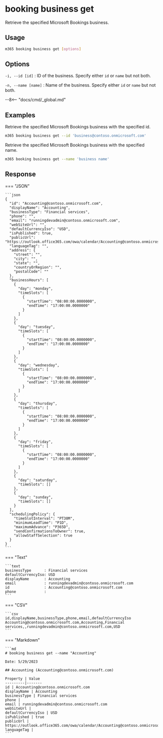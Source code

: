 # booking business get

Retrieve the specified Microsoft Bookings business.

## Usage

```sh
m365 booking business get [options]
```

## Options

`-i, --id [id]`
: ID of the business. Specify either `id` or `name` but not both.

`-n, --name [name]`
: Name of the business. Specify either `id` or `name` but not both.

--8<-- "docs/cmd/_global.md"

## Examples

Retrieve the specified Microsoft Bookings business with the specified id.

```sh
m365 booking business get --id 'business@contoso.onmicrosoft.com'
```

Retrieve the specified Microsoft Bookings business with the specified name.

```sh
m365 booking business get --name 'business name'
```

## Response

=== "JSON"

    ```json
    {
      "id": "Accounting@contoso.onmicrosoft.com",
      "displayName": "Accounting",
      "businessType": "Financial services",
      "phone": "",
      "email": "runningdevadmin@contoso.onmicrosoft.com",
      "webSiteUrl": "",
      "defaultCurrencyIso": "USD",
      "isPublished": true,
      "publicUrl": "https://outlook.office365.com/owa/calendar/Accounting@contoso.onmicrosoft.com/bookings/",
      "languageTag": "",
      "address": {
        "street": "",
        "city": "",
        "state": "",
        "countryOrRegion": "",
        "postalCode": ""
      },
      "businessHours": [
        {
          "day": "monday",
          "timeSlots": [
            {
              "startTime": "08:00:00.0000000",
              "endTime": "17:00:00.0000000"
            }
          ]
        },
        {
          "day": "tuesday",
          "timeSlots": [
            {
              "startTime": "08:00:00.0000000",
              "endTime": "17:00:00.0000000"
            }
          ]
        },
        {
          "day": "wednesday",
          "timeSlots": [
            {
              "startTime": "08:00:00.0000000",
              "endTime": "17:00:00.0000000"
            }
          ]
        },
        {
          "day": "thursday",
          "timeSlots": [
            {
              "startTime": "08:00:00.0000000",
              "endTime": "17:00:00.0000000"
            }
          ]
        },
        {
          "day": "friday",
          "timeSlots": [
            {
              "startTime": "08:00:00.0000000",
              "endTime": "17:00:00.0000000"
            }
          ]
        },
        {
          "day": "saturday",
          "timeSlots": []
        },
        {
          "day": "sunday",
          "timeSlots": []
        }
      ],
      "schedulingPolicy": {
        "timeSlotInterval": "PT30M",
        "minimumLeadTime": "P1D",
        "maximumAdvance": "P365D",
        "sendConfirmationsToOwner": true,
        "allowStaffSelection": true
      }
    }
    ```

=== "Text"

    ```text
    businessType      : Financial services
    defaultCurrencyIso: USD
    displayName       : Accounting
    email             : runningdevadmin@contoso.onmicrosoft.com
    id                : Accounting@contoso.onmicrosoft.com
    phone             :
    ```

=== "CSV"

    ```csv
    id,displayName,businessType,phone,email,defaultCurrencyIso
    Accounting@contoso.onmicrosoft.com,Accounting,Financial services,,runningdevadmin@contoso.onmicrosoft.com,USD
    ```

=== "Markdown"

    ```md
    # booking business get --name "Accounting"

    Date: 5/29/2023

    ## Accounting (Accounting@contoso.onmicrosoft.com)

    Property | Value
    ---------|-------
    id | Accounting@contoso.onmicrosoft.com
    displayName | Accounting
    businessType | Financial services
    phone |
    email | runningdevadmin@contoso.onmicrosoft.com
    webSiteUrl |
    defaultCurrencyIso | USD
    isPublished | true
    publicUrl | https://outlook.office365.com/owa/calendar/Accounting@contoso.onmicrosoft.com/bookings/
    languageTag |
    ```
